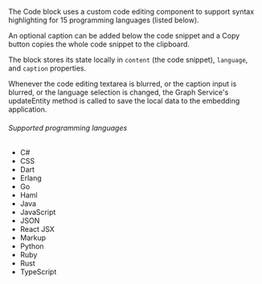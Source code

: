The Code block uses a custom code editing component to support syntax highlighting for 15 programming languages (listed below).

An optional caption can be added below the code snippet and a Copy button copies the whole code snippet to the clipboard.

The block stores its state locally in `content` (the code snippet), `language`, and `caption` properties.

Whenever the code editing textarea is blurred, or the caption input is blurred, or the language selection is changed, the Graph Service's updateEntity method is called to save the local data to the embedding application.

###### Supported programming languages

- C#
- CSS
- Dart
- Erlang
- Go
- Haml
- Java
- JavaScript
- JSON
- React JSX
- Markup
- Python
- Ruby
- Rust
- TypeScript
